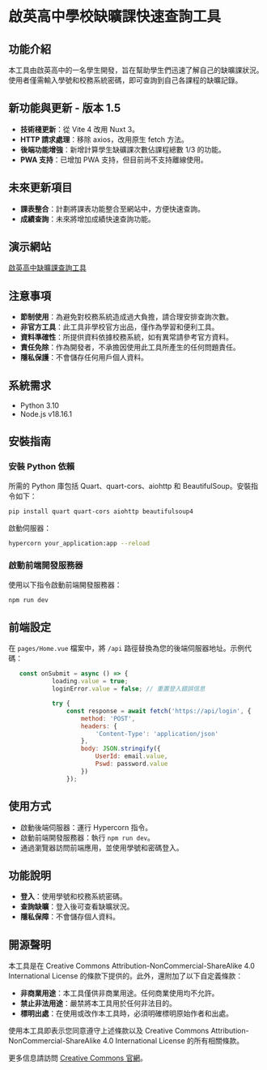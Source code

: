 # 啟英高中學校缺曠課快速查詢工具

## 功能介紹

本工具由啟英高中的一名學生開發，旨在幫助學生們迅速了解自己的缺曠課狀況。使用者僅需輸入學號和校務系統密碼，即可查詢到自己各課程的缺曠記錄。

## 新功能與更新 - 版本 1.5

- **技術棧更新**：從 Vite 4 改用 Nuxt 3。
- **HTTP 請求處理**：移除 axios，改用原生 fetch 方法。
- **後端功能增強**：新增計算學生缺礦課次數佔課程總數 1/3 的功能。
- **PWA 支持**：已增加 PWA 支持，但目前尚不支持離線使用。

## 未來更新項目

- **課表整合**：計劃將課表功能整合至網站中，方便快速查詢。
- **成績查詢**：未來將增加成績快速查詢功能。

## 演示網站

[啟英高中缺曠課查詢工具](https://cyvstools.ajlo.org/)

## 注意事項

- **節制使用**：為避免對校務系統造成過大負擔，請合理安排查詢次數。
- **非官方工具**：此工具非學校官方出品，僅作為學習和便利工具。
- **資料準確性**：所提供資料依據校務系統，如有異常請參考官方資料。
- **責任免除**：作為開發者，不承擔因使用此工具所產生的任何問題責任。
- **隱私保護**：不會儲存任何用戶個人資料。

## 系統需求

- Python 3.10
- Node.js v18.16.1

## 安裝指南

### 安裝 Python 依賴

所需的 Python 庫包括 Quart、quart-cors、aiohttp 和 BeautifulSoup。安裝指令如下：

```bash
pip install quart quart-cors aiohttp beautifulsoup4
```

啟動伺服器：

```bash
hypercorn your_application:app --reload
```

### 啟動前端開發服務器

使用以下指令啟動前端開發服務器：

```bash
npm run dev
```

## 前端設定

在 `pages/Home.vue` 檔案中，將 `/api` 路徑替換為您的後端伺服器地址。示例代碼：

```javascript
   const onSubmit = async () => {
            loading.value = true;
            loginError.value = false; // 重置登入錯誤信息

            try {
                const response = await fetch('https://api/login', {
                    method: 'POST',
                    headers: {
                        'Content-Type': 'application/json'
                    },
                    body: JSON.stringify({
                        UserId: email.value,
                        Pswd: password.value
                    })
                });
```

## 使用方式

- 啟動後端伺服器：運行 Hypercorn 指令。
- 啟動前端開發服務器：執行 `npm run dev`。
- 通過瀏覽器訪問前端應用，並使用學號和密碼登入。

## 功能說明

- **登入**：使用學號和校務系統密碼。
- **查詢缺曠**：登入後可查看缺曠狀況。
- **隱私保障**：不會儲存個人資料。


## 開源聲明

本工具是在 Creative Commons Attribution-NonCommercial-ShareAlike 4.0 International License 的條款下提供的。此外，還附加了以下自定義條款：

- **非商業用途**：本工具僅供非商業用途。任何商業使用均不允許。
- **禁止非法用途**：嚴禁將本工具用於任何非法目的。
- **標明出處**：在使用或改作本工具時，必須明確標明原始作者和出處。

使用本工具即表示您同意遵守上述條款以及 Creative Commons Attribution-NonCommercial-ShareAlike 4.0 International License 的所有相關條款。

更多信息請訪問 [Creative Commons 官網](https://creativecommons.org/licenses/by-nc-sa/4.0/)。
